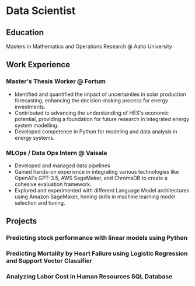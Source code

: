 # Data Scientist

## Education
Masters in Mathematics and Operations Research @ Aalto University

## Work Experience 
### Master's Thesis Worker @ Fortum
- Identified and quantified the impact of uncertainties in solar
production forecasting, enhancing the decision-making process
for energy investments.
- Contributed to advancing the understanding of HES's economic
potential, providing a foundation for future research in
integrated energy system modelling.
- Developed competence in
Python for modeling and data analysis in energy systems.

### MLOps / Data Ops Intern @ Vaisala
- Developed and managed data pipelines
- Gained hands-on experience in integrating various technologies
like OpenAI's GPT-3.5, AWS SageMaker, and ChromaDB to
create a cohesive evaluation framework.
- Explored and experimented with different Language Model
architectures using Amazon SageMaker, honing skills in machine
learning model selection and tuning.

## Projects
### Predicting stock performance with linear models using Python
### Predicting Mortality by Heart Failure using Logistic Regression and Support Vector Classifier
### Analyzing Labor Cost in Human Resources SQL Database
